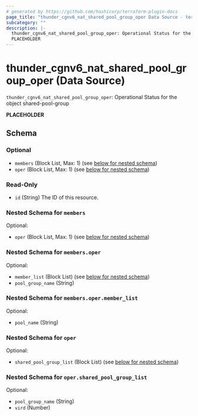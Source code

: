 ```yaml
---
# generated by https://github.com/hashicorp/terraform-plugin-docs
page_title: "thunder_cgnv6_nat_shared_pool_group_oper Data Source - terraform-provider-thunder"
subcategory: ""
description: |-
  thunder_cgnv6_nat_shared_pool_group_oper: Operational Status for the object shared-pool-group
  PLACEHOLDER
---
```


# thunder_cgnv6_nat_shared_pool_group_oper (Data Source)

`thunder_cgnv6_nat_shared_pool_group_oper`: Operational Status for the object shared-pool-group

__PLACEHOLDER__



<!-- schema generated by tfplugindocs -->
## Schema

### Optional

- `members` (Block List, Max: 1) (see [below for nested schema](#nestedblock--members))
- `oper` (Block List, Max: 1) (see [below for nested schema](#nestedblock--oper))

### Read-Only

- `id` (String) The ID of this resource.

<a id="nestedblock--members"></a>
### Nested Schema for `members`

Optional:

- `oper` (Block List, Max: 1) (see [below for nested schema](#nestedblock--members--oper))

<a id="nestedblock--members--oper"></a>
### Nested Schema for `members.oper`

Optional:

- `member_list` (Block List) (see [below for nested schema](#nestedblock--members--oper--member_list))
- `pool_group_name` (String)

<a id="nestedblock--members--oper--member_list"></a>
### Nested Schema for `members.oper.member_list`

Optional:

- `pool_name` (String)




<a id="nestedblock--oper"></a>
### Nested Schema for `oper`

Optional:

- `shared_pool_group_list` (Block List) (see [below for nested schema](#nestedblock--oper--shared_pool_group_list))

<a id="nestedblock--oper--shared_pool_group_list"></a>
### Nested Schema for `oper.shared_pool_group_list`

Optional:

- `pool_group_name` (String)
- `vird` (Number)


